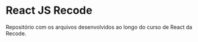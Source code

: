 <h1> React JS Recode </h1>

<p> Repositório com os arquivos desenvolvidos ao longo do curso de React da Recode. </p>